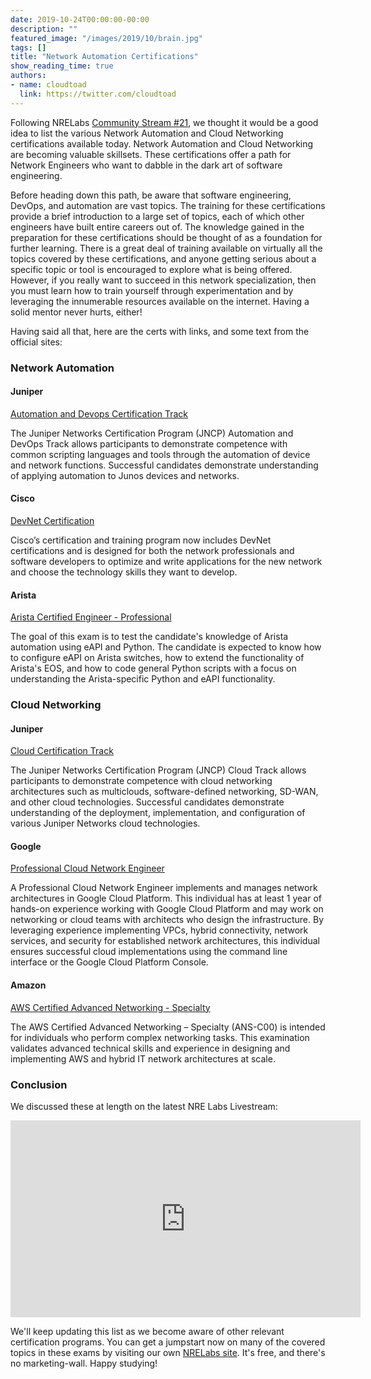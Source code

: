 ```yaml
---
date: 2019-10-24T00:00:00-00:00
description: ""
featured_image: "/images/2019/10/brain.jpg"
tags: []
title: "Network Automation Certifications"
show_reading_time: true
authors:
- name: cloudtoad
  link: https://twitter.com/cloudtoad
---
```


Following NRELabs [Community Stream #21](https://youtu.be/9uYrbueIsL0), we thought it would be a good idea to list the various Network Automation and Cloud Networking certifications available today.  Network Automation and Cloud Networking are becoming valuable skillsets.  These certifications offer a path for Network Engineers who want to dabble in the dark art of software engineering.

Before heading down this path, be aware that software engineering, DevOps, and automation are vast topics.  The training for these certifications provide a brief introduction to a large set of topics, each of which other engineers have built entire careers out of.  The knowledge gained in the preparation for these certifications should be thought of as a foundation for further learning.  There is a great deal of training available on virtually all the topics covered by these certifications, and anyone getting serious about a specific topic or tool is encouraged to explore what is being offered.  However, if you really want to succeed in this network specialization, then you must learn how to train yourself through experimentation and by leveraging the innumerable resources available on the internet.  Having a solid mentor never hurts, either!

Having said all that, here are the certs with links, and some text from the official sites:

### Network Automation

#### Juniper

[Automation and Devops Certification Track](https://www.juniper.net/us/en/training/certification/certification-tracks/devops?tab=jnciadevops)

The Juniper Networks Certification Program (JNCP) Automation and DevOps Track allows participants to demonstrate competence with common scripting languages and tools through the automation of device and network functions. Successful candidates demonstrate understanding of applying automation to Junos devices and networks.

#### Cisco

[DevNet Certification](https://developer.cisco.com/certification/)

Cisco’s certification and training program now includes DevNet certifications and is designed for both the network professionals and software developers to optimize and write applications for the new network and choose the technology skills they want to develop.

#### Arista

[Arista Certified Engineer - Professional](https://solutions.arista.com/ace-p-ape-exam)

The goal of this exam is to test the candidate's knowledge of Arista automation using eAPI and Python. The candidate is expected to know how to configure eAPI on Arista switches, how to extend the functionality of Arista's EOS, and how to code general Python scripts with a focus on understanding the Arista-specific Python and eAPI functionality.


### Cloud Networking

#### Juniper

[Cloud Certification Track](https://www.juniper.net/us/en/training/certification/certification-tracks/cloud-track?tab=jncia-cloud)

The Juniper Networks Certification Program (JNCP) Cloud Track allows participants to demonstrate competence with cloud networking architectures such as multiclouds, software-defined networking, SD-WAN, and other cloud technologies. Successful candidates demonstrate understanding of the deployment, implementation, and configuration of various Juniper Networks cloud technologies.

#### Google

[Professional Cloud Network Engineer](https://cloud.google.com/certification/cloud-network-engineer)

A Professional Cloud Network Engineer implements and manages network architectures in Google Cloud Platform. This individual has at least 1 year of hands-on experience working with Google Cloud Platform and may work on networking or cloud teams with architects who design the infrastructure. By leveraging experience implementing VPCs, hybrid connectivity, network services, and security for established network architectures, this individual ensures successful cloud implementations using the command line interface or the Google Cloud Platform Console.

#### Amazon

[AWS Certified Advanced Networking - Specialty](https://aws.amazon.com/certification/certified-advanced-networking-specialty/)

The AWS Certified Advanced Networking – Specialty (ANS-C00) is intended for individuals who perform complex networking tasks. This examination validates advanced technical skills and experience in designing and implementing AWS and hybrid IT network architectures at scale.

### Conclusion

We discussed these at length on the latest NRE Labs Livestream:

<iframe width="560" height="315" src="https://www.youtube.com/embed/9uYrbueIsL0" frameborder="0" allow="accelerometer; autoplay; encrypted-media; gyroscope; picture-in-picture" allowfullscreen></iframe>

We'll keep updating this list as we become aware of other relevant certification programs.  You can get a jumpstart now on many of the covered topics in these exams by visiting our own [NRELabs site](https://labs.networkreliability.engineering).  It's free, and there's no marketing-wall.  Happy studying!

